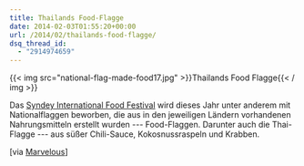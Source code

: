 ```yaml
---
title: Thailands Food-Flagge
date: 2014-02-03T01:55:20+00:00
url: /2014/02/thailands-food-flagge/
dsq_thread_id:
  - "2914974659"
---
```


{{< img src="national-flag-made-food17.jpg" >}}Thailands Food Flagge{{< / img >}}

Das [Syndey International Food Festival][1] wird dieses Jahr unter anderem mit Nationalflaggen beworben, die aus in den jeweiligen Ländern vorhandenen Nahrungsmitteln erstellt wurden --- Food-Flaggen. Darunter auch die Thai-Flagge --- aus süßer Chili-Sauce, Kokosnussraspeln und Krabben.

[via [Marvelous][2]]

 [1]: http://www.goodfoodmonth.com/
 [2]: http://www.thisismarvelous.com/i/52-National-Flags-Made-From-Each-Countrys-Traditional-Foods
